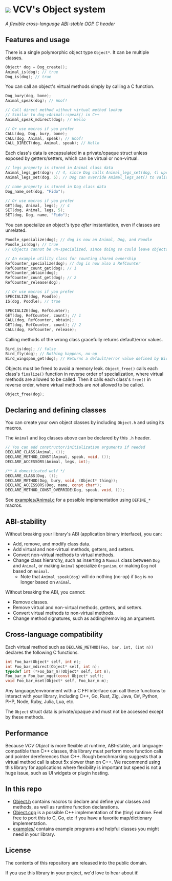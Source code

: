 # [![](https://vcvrack.com/port.svg)](https://vcvrack.com/) VCV's Object system

*A flexible cross-language [ABI](https://en.wikipedia.org/wiki/Application_binary_interface)-stable [OOP](https://en.wikipedia.org/wiki/Object-oriented_programming) C header*


## Features and usage

There is a single polymorphic object type `Object*`.
It can be multiple classes.
```c
Object* dog = Dog_create();
Animal_is(dog); // true
Dog_is(dog); // true
```

You can call an object's virtual methods simply by calling a C function.
```c
Dog_bury(dog, bone);
Animal_speak(dog); // Woof!

// Call direct method without virtual method lookup
// Similar to dog->Animal::speak() in C++
Animal_speak_mdirect(dog); // Hello

// Or use macros if you prefer
CALL(dog, Dog, bury, bone);
CALL(dog, Animal, speak); // Woof!
CALL_DIRECT(dog, Animal, speak); // Hello
```

Each class's data is encapsulated in a private/opaque struct unless exposed by getters/setters, which can be virtual or non-virtual.
```c
// legs property is stored in Animal class data
Animal_legs_get(dog); // 4, since Dog calls Animal_legs_set(dog, 4) upon specialization
Animal_legs_set(dog, 5); // Dog can override Animal_legs_set() to validate the value and perform custom behavior

// name property is stored in Dog class data
Dog_name_set(dog, "Fido");

// Or use macros if you prefer
GET(dog, Animal, legs); // 4
SET(dog, Animal, legs, 5);
SET(dog, Dog, name, "Fido");
```

You can specialize an object's type *after* instantiation, even if classes are unrelated.
```c
Poodle_specialize(dog); // dog is now an Animal, Dog, and Poodle
Poodle_is(dog); // true
// Objects cannot be un-specialized, since doing so could leave objects with invalid/impossible state.

// An example utility class for counting shared ownership
RefCounter_specialize(dog); // dog is now also a RefCounter
RefCounter_count_get(dog); // 1
RefCounter_obtain(dog);
RefCounter_count_get(dog); // 2
RefCounter_release(dog);

// Or use macros if you prefer
SPECIALIZE(dog, Poodle);
IS(dog, Poodle); // true

SPECIALIZE(dog, RefCounter);
GET(dog, RefCounter, count); // 1
CALL(dog, RefCounter, obtain);
GET(dog, RefCounter, count); // 2
CALL(dog, RefCounter, release);
```

Calling methods of the wrong class gracefully returns default/error values.
```c
Bird_is(dog); // false
Bird_fly(dog); // Nothing happens, no-op
Bird_wingspan_get(dog); // Returns a default/error value defined by Bird_wingspan_get() implementation, such as -1
```

Objects must be freed to avoid a memory leak.
`Object_free()` calls each class's `finalize()` function in reverse order of specialization, where virtual methods are allowed to be called.
Then it calls each class's `free()` in reverse order, where virtual methods are *not* allowed to be called.
```c
Object_free(dog);
```


## Declaring and defining classes

You can create your own object classes by including `Object.h` and using its macros.

The `Animal` and `Dog` classes above can be declared by this `.h` header.
```c
// You can add constructor/initialization arguments if needed
DECLARE_CLASS(Animal, ());
DECLARE_METHOD_CONST(Animal, speak, void, ());
DECLARE_ACCESSORS(Animal, legs, int);

/** A domesticated wolf */
DECLARE_CLASS(Dog, ());
DECLARE_METHOD(Dog, bury, void, (Object* thing));
DECLARE_ACCESSORS(Dog, name, const char*);
DECLARE_METHOD_CONST_OVERRIDE(Dog, speak, void, ());
```

See [examples/Animal.c](examples/Animal.c) for a possible implementation using `DEFINE_*` macros.


## ABI-stability

Without breaking your library's ABI (application binary interface), you can:
- Add, remove, and modify class data.
- Add virtual and non-virtual methods, getters, and setters.
- Convert non-virtual methods to virtual methods.
- Change class hierarchy, such as inserting a `Mammal` class between `Dog` and `Animal`, or making `Animal` specialize `Organism`, or making `Dog` not based on `Animal`.
	- Note that `Animal_speak(dog)` will do nothing (no-op) if `Dog` is no longer based on `Animal`.

Without breaking the ABI, you cannot:
- Remove classes.
- Remove virtual and non-virtual methods, getters, and setters.
- Convert virtual methods to non-virtual methods.
- Change method signatures, such as adding/removing an argument.


## Cross-language compatibility

Each virtual method such as `DECLARE_METHOD(Foo, bar, int, (int n))` declares the following C functions.
```c
int Foo_bar(Object* self, int n);
int Foo_bar_mdirect(Object* self, int n);
typedef int (*Foo_bar_m)(Object* self, int n);
Foo_bar_m Foo_bar_mget(const Object* self);
void Foo_bar_mset(Object* self, Foo_bar_m m);
```

Any language/environment with a C FFI interface can call these functions to interact with your library, including C++, Go, Rust, Zig, Java, C#, Python, PHP, Node, Ruby, Julia, Lua, etc.

The `Object` struct data is private/opaque and must not be accessed except by these methods.


## Performance

Because *VCV Object* is more flexible at runtime, ABI-stable, and language-compatible than C++ classes, this library must perform more function calls and pointer dereferences than C++.
Rough benchmarking suggests that a virtual method call is about 5x slower than on C++.
We recommend using this library for applications where flexibility is important but speed is not a huge issue, such as UI widgets or plugin hosting.


## In this repo

- [Object.h](Object.h) contains macros to declare and define your classes and methods, as well as runtime function declarations.
- [Object.cpp](Object.cpp) is a possible C++ implementation of the (tiny) runtime. Feel free to port this to C, Go, etc if you have a favorite map/dictionary implementation.
- [examples/](examples/) contains example programs and helpful classes you might need in your library.


## License

The contents of this repository are released into the public domain.

If you use this library in your project, we'd love to hear about it!
